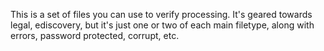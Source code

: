 This is a set of files you can use to verify processing. It's geared towards legal, ediscovery, but it's just one or two of each main filetype, along with errors, password protected, corrupt, etc.
